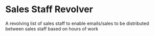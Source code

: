 # Sales Staff Revolver
A revolving list of sales staff to enable emails/sales to be distributed between sales staff based on hours of work
